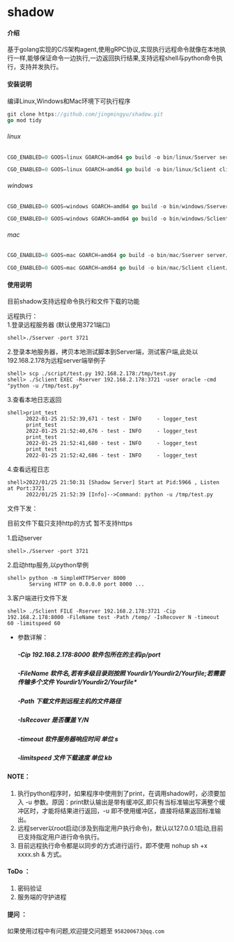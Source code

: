 # shadow

#### 介绍
基于golang实现的C/S架构agent,使用gRPC协议,实现执行远程命令就像在本地执行一样,能够保证命令一边执行,一边返回执行结果,支持远程shell与python命令执行，支持并发执行。

#### 安装说明
编译Linux,Windows和Mac环境下可执行程序

```go
git clone https://github.com/jingmingyu/shadow.git
go mod tidy 
```

###### linux
```go
CGO_ENABLED=0 GOOS=linux GOARCH=amd64 go build -o bin/linux/Sserver server/main.go

CGO_ENABLED=0 GOOS=linux GOARCH=amd64 go build -o bin/linux/Sclient client/main.go
```
###### windows
```go
CGO_ENABLED=0 GOOS=windows GOARCH=amd64 go build -o bin/windows/Sserver server/main.go

CGO_ENABLED=0 GOOS=windows GOARCH=amd64 go build -o bin/windows/Sclient client/main.go
```
###### mac
```go
CGO_ENABLED=0 GOOS=mac GOARCH=amd64 go build -o bin/mac/Sserver server/main.go

CGO_ENABLED=0 GOOS=mac GOARCH=amd64 go build -o bin/mac/Sclient client/main.go
```

#### 使用说明
目前shadow支持远程命令执行和文件下载的功能

远程执行：   
1.登录远程服务器 (默认使用3721端口)

    shell>./Sserver -port 3721 

2.登录本地服务器，拷贝本地测试脚本到Server端，测试客户端,此处以192.168.2.178为远程server端举例子

    shell> scp ./script/test.py 192.168.2.178:/tmp/test.py
    shell> ./Sclient EXEC -Rserver 192.168.2.178:3721 -user oracle -cmd "python -u /tmp/test.py"  

3.查看本地日志返回

    shell>print_test
          2022-01-25 21:52:39,671 - test - INFO     - logger_test
          print_test
          2022-01-25 21:52:40,676 - test - INFO     - logger_test
          print_test
          2022-01-25 21:52:41,680 - test - INFO     - logger_test
          print_test
          2022-01-25 21:52:42,686 - test - INFO     - logger_test

4.查看远程日志

    shell>2022/01/25 21:50:31 [Shadow Server] Start at Pid:5966 , Listen at Port:3721              
          2022/01/25 21:52:39 [Info]-->Command: python -u /tmp/test.py

文件下发：

目前文件下载只支持http的方式 暂不支持https

1.启动server

    shell>./Sserver -port 3721 

2.启动http服务,以python举例

    shell> python -m SimpleHTTPServer 8000 
           Serving HTTP on 0.0.0.0 port 8000 ... 

3.客户端进行文件下发

    shell> ./Sclient FILE -Rserver 192.168.2.178:3721 -Cip 192.168.2.178:8000 -FileName test -Path /temp/ -IsRecover N -timeout 60 -limitspeed 60

* 参数详解：
  ##### -Cip 192.168.2.178:8000 软件包所在的主机ip/port
  ##### -FileName               软件名,若有多级目录则按照 Yourdir1/Yourdir2/Yourfile;若需要传输多个文件 Yourdir1/Yourdir2/Yourfile*
  ##### -Path                   下载文件到远程主机的文件路径
  ##### -IsRecover              是否覆盖 Y/N
  ##### -timeout                软件服务器响应时间 单位 s
  ##### -limitspeed             文件下载速度 单位 kb


#### NOTE：
1. 执行python程序时，如果程序中使用到了print，在调用shadow时，必须要加入 -u 参数。原因：print默认输出是带有缓冲区,即只有当标准输出写满整个缓冲区时，才能将结果进行返回，-u 即不使用缓冲区，直接将结果返回标准输出。
2. 远程server以root启动(涉及到指定用户执行命令)，默认以127.0.0.1启动,目前已支持指定用户进行命令执行。
3. 目前远程执行命令都是以同步的方式进行运行，即不使用 nohup sh +x xxxx.sh & 方式。

#### ToDo ：
1. 密码验证
2. 服务端的守护进程

####  提问 ：
如果使用过程中有问题,欢迎提交问题至 `958200673@qq.com`